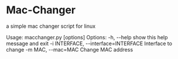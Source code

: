 # Mac-Changer
a simple mac changer script for linux


Usage: macchanger.py [options]
Options:
  -h, --help            show this help message and exit
  -i INTERFACE, --interface=INTERFACE   Interface to change
  -m MAC, --mac=MAC     Change MAC address
